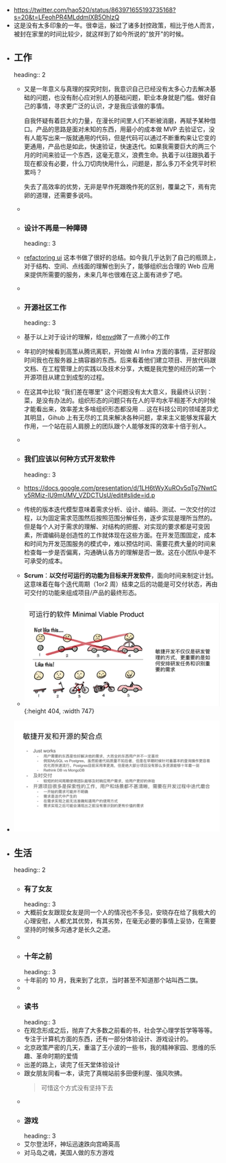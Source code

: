 - https://twitter.com/hao520/status/863971655193735168?s=20&t=LFeohPR4MLddmIXB5OhlzQ
- 这是没有太多印象的一年。很幸运，躲过了诸多封控政策，相比于他人而言，被封在家里的时间比较少，就这样到了如今所说的"放开"的时候。
- ## 工作
  heading:: 2
	- 又是一年意义与真理的探究时刻，我意识自己已经没有太多心力去解决基础的问题，也没有耐心应对别人的基础问题，职业本身就是门槛。做好自己的事情，寻求更广泛的认识，才是我应该做的事情。
	  
	  自我怀疑有着巨大的力量，在漫长时间里人们不断被消磨，再赋予某种借口。产品的思路是面对未知的东西，用最小的成本做 MVP 去验证它，没有人能写出来一版就通用的代码，但是代码可以通过不断重构来让它变的更通用，产品也是如此，快速验证，快速迭代。如果我需要巨大的两三个月的时间来验证一个东西，这毫无意义，浪费生命。执着于以往跟执着于现在都没有必要，什么刀切肉快用什么，问题是，那么多刀不全凭平时积累吗？
	  
	  失去了高效率的优势，无非是早作死跟晚作死的区别，覆巢之下，焉有完卵的道理，还需要多说吗。
	-
	- ### 设计不再是一种障碍
	  heading:: 3
	- [refactoring ui](https://www.refactoringui.com/) 这本书做了很好的总结。如今我几乎达到了自己的瓶颈上，对于结构、空间、点线面的理解也到头了，能够组织出合理的 Web 应用来提供所需要的服务，未来几年也很难在这上面有进步了吧。
	-
	- ### 开源社区工作
	  heading:: 3
	- 基于以上对于设计的理解，给[envd](https://github.com/tensorchord/envd)做了一点微小的工作
	- 年初的时候看到高策从腾讯离职，开始做 AI Infra 方面的事情，正好那段时间我也在服务器上搞容器的东西。后来看着他们建立项目、开放代码跟文档、在工程管理上的实践以及技术分享，大概是我完整的经历的第一个开源项目从建立到成型的过程。
	- 在这其中比较 “我们差在哪里” 这个问题没有太大意义，我最终认识到：菜，是没有办法的。组织形态的问题只有在人的平均水平相差不大的时候才能看出来，效率差太多啥组织形态都没用  ... 这在科技公司的领域差异尤其明显，Gihub 上有无尽的工具来解决各种问题，拿来主义能够发挥最大作用，一个站在前人肩膀上的团队跟个人能够发挥的效率十倍于别人。
	-
	- ### 我们应该以何种方式开发软件
	  heading:: 3
	- https://docs.google.com/presentation/d/1LH6tWyXuROv5qTg7NwtCv5RMiz-lU9mUMV_VZDCTUsU/edit#slide=id.p
	- 传统的版本迭代模型意味着需求分析、设计、编码、测试、一次交付的过程，以为固定需求范围然后按照范围分解任务，逐步实现是理所当然的。但是每个人对于需求的理解、对结构的把握、对实现的要求都是可变因素，所谓编码是创造性的工作就体现在这些方面。在开发范围固定，成本和时间为开发范围服务的模式中，难以预估时间、需要花费大量的时间来检查每一步是否偏离，沟通确认各方的理解是否一致。这在小团队中是不可承受的成本。
	- **Scrum**：**以交付可运行的功能为目标来开发软件**，面向时间来制定计划。这意味着在每个迭代周期（1or2 周）结束之后的功能是可交付状态，再由可交付的功能来组成项目/产品的最终形态。
	- ![image.png](../assets/image_1672913066213_0.png){:height 404, :width 747}
- ![image.png](../assets/image_1672913975086_0.png)
- ## 生活
  heading:: 2
	- ### 有了女友
	  heading:: 3
	- 大概前女友跟现女友是同一个人的情况也不多见，安晓存在给了我极大的心理安慰，人都尤其优势，有其劣势，在毫无必要的事情上妥协，在需要坚持的时候多沟通才是长久之道。
	-
	- ### 十年之前
	  heading:: 3
	- 十年前的 10 月，我来到了北京，当时甚至不知道那个站叫西二旗。
	-
	- ### 读书
	  heading:: 3
	- 在观念形成之后，抛弃了大多数之前看的书，社会学心理学哲学等等等。专注于计算机方面的东西，还有一部分体验设计、游戏设计的。
	- 北京政策严密的几天，重温了王小波的一些书，我的精神家园、思维的乐趣、革命时期的爱情
	- 出差的路上，读完了任天堂体验设计
	- 跟女朋友同看一本，读完了真幌站前多田便利屋、强风吹拂。
	  > 可惜这个方式没有坚持下去
	-
	- ### 游戏
	  heading:: 3
	- 艾尔登法环，神坛迅速跌向宫崎英高
	- 对马岛之魂，美国人做的东方游戏